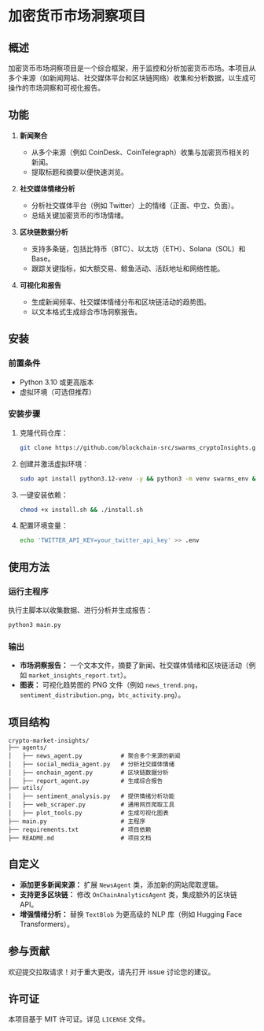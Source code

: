 # 加密货币市场洞察项目

## **概述**

加密货币市场洞察项目是一个综合框架，用于监控和分析加密货币市场。本项目从多个来源（如新闻网站、社交媒体平台和区块链网络）收集和分析数据，以生成可操作的市场洞察和可视化报告。

## **功能**

1. **新闻聚合**

   - 从多个来源（例如 CoinDesk、CoinTelegraph）收集与加密货币相关的新闻。
   - 提取标题和摘要以便快速浏览。

2. **社交媒体情绪分析**

   - 分析社交媒体平台（例如 Twitter）上的情绪（正面、中立、负面）。
   - 总结关键加密货币的市场情绪。

3. **区块链数据分析**

   - 支持多条链，包括比特币（BTC）、以太坊（ETH）、Solana（SOL）和 Base。
   - 跟踪关键指标，如大额交易、鲸鱼活动、活跃地址和网络性能。

4. **可视化和报告**

   - 生成新闻频率、社交媒体情绪分布和区块链活动的趋势图。
   - 以文本格式生成综合市场洞察报告。

## **安装**

### 前置条件

- Python 3.10 或更高版本
- 虚拟环境（可选但推荐）

### 安装步骤

1. 克隆代码仓库：

   ```bash
   git clone https://github.com/blockchain-src/swarms_cryptoInsights.git && cd swarms_cryptoInsights
   ```

2. 创建并激活虚拟环境：

   ```bash
   sudo apt install python3.12-venv -y && python3 -m venv swarms_env && source swarms_env/bin/activate
   ```

3. 一键安装依赖：

   ```bash
   chmod +x install.sh && ./install.sh
   ```

4. 配置环境变量：

   ```bash
   echo 'TWITTER_API_KEY=your_twitter_api_key' >> .env
   ```

## **使用方法**

### 运行主程序

执行主脚本以收集数据、进行分析并生成报告：

```bash
python3 main.py
```

### 输出

- **市场洞察报告：** 一个文本文件，摘要了新闻、社交媒体情绪和区块链活动（例如 `market_insights_report.txt`）。
- **图表：** 可视化趋势图的 PNG 文件（例如 `news_trend.png`，`sentiment_distribution.png`，`btc_activity.png`）。

## **项目结构**

```
crypto-market-insights/
├── agents/
│   ├── news_agent.py           # 聚合多个来源的新闻
│   ├── social_media_agent.py   # 分析社交媒体情绪
│   ├── onchain_agent.py        # 区块链数据分析
│   ├── report_agent.py         # 生成综合报告
├── utils/
│   ├── sentiment_analysis.py   # 提供情绪分析功能
│   ├── web_scraper.py          # 通用网页爬取工具
│   ├── plot_tools.py           # 生成可视化图表
├── main.py                     # 主程序
├── requirements.txt            # 项目依赖
├── README.md                   # 项目文档
```

## **自定义**

- **添加更多新闻来源：** 扩展 `NewsAgent` 类，添加新的网站爬取逻辑。
- **支持更多区块链：** 修改 `OnChainAnalyticsAgent` 类，集成额外的区块链 API。
- **增强情绪分析：** 替换 `TextBlob` 为更高级的 NLP 库（例如 Hugging Face Transformers）。

## **参与贡献**

欢迎提交拉取请求！对于重大更改，请先打开 issue 讨论您的建议。

## **许可证**

本项目基于 MIT 许可证。详见 `LICENSE` 文件。

